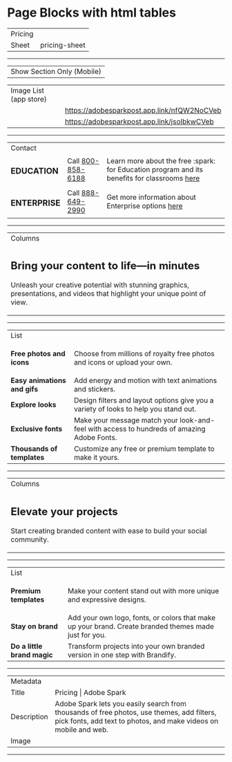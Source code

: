 # Page Blocks with html tables

<table>
  <tr>
    <td>Pricing</td>
  </tr>
  <tr>
    <td>Sheet</td>
    <td>pricing-sheet</td>
  </tr>
</table>

---

<table>
  <tr>
    <td>Show Section Only (Mobile)</td>
  </tr>
</table>

<table>
  <tr>
    <td>Image List (app store)</td>
  </tr>
  <tr>
    <td><img src="https://hlx.blob.core.windows.net/external/11a313e29672ed8642d1845ca79f7d37c9d9220a0#image.png" alt=""></td>
    <td><a href="https://adobesparkpost.app.link/nfQW2NoCVeb">https://adobesparkpost.app.link/nfQW2NoCVeb</a></td>
  </tr>
  <tr>
    <td><img src="https://hlx.blob.core.windows.net/external/171689dbd6186a48c8de4361b6ecbb80490b63ded#image.png" alt=""></td>
    <td><a href="https://adobesparkpost.app.link/jsoIbkwCVeb">https://adobesparkpost.app.link/jsoIbkwCVeb</a></td>
  </tr>
</table>

---

<table>
  <tr>
    <td>Contact</td>
  </tr>
  <tr>
    <td><h3>EDUCATION</h3></td>
    <td>Call <a href="https://tel/800-858-6188">800-858-6188</a></td>
    <td>Learn more about the free :spark: for Education program and its benefits for classrooms <a href="https://www.adobe.com/education/express/">here</a></td>
  </tr>
  <tr>
    <td><h3>ENTERPRISE</h3></td>
    <td>Call <a href="https://tel/888-649-2990">888-649-2990</a></td>
    <td>Get more information about Enterprise options <a href="https://www.adobe.com/creativecloud/business/enterprise">here</a></td>
  </tr>
</table>

---

<table>
  <tr>
    <td>Columns</td>
  </tr>
  <tr>
    <td><h2>Bring your content to life—in minutes</h2><p>Unleash your creative potential with stunning graphics, presentations, and videos that highlight your unique point of view.</p></td>
    <td><img src="https://hlx.blob.core.windows.net/external/11cf234b48168e63ef634be69821c130bb86b147e#image.png" alt=""></td>
  </tr>
</table>

---

<table>
  <tr>
    <td>List</td>
  </tr>
  <tr>
    <td><strong>Free photos and icons</strong></td>
    <td><p>Choose from millions of royalty free photos and icons or upload your own.</p><p></p></td>
  </tr>
  <tr>
    <td><strong>Easy animations and gifs</strong></td>
    <td>Add energy and motion with text animations and stickers.</td>
  </tr>
  <tr>
    <td><strong>Explore looks</strong></td>
    <td>Design filters and layout options give you a variety of looks to help you stand out.</td>
  </tr>
  <tr>
    <td><strong>Exclusive fonts</strong></td>
    <td>Make your message match your look-and-feel with access to hundreds of amazing Adobe Fonts.</td>
  </tr>
  <tr>
    <td><strong>Thousands of templates</strong></td>
    <td>Customize any free or premium template to make it yours.</td>
  </tr>
</table>

---

<table>
  <tr>
    <td>Columns</td>
  </tr>
  <tr>
    <td><h2>Elevate your projects</h2><p>Start creating branded content with ease to build your social community.</p></td>
    <td><img src="https://hlx.blob.core.windows.net/external/1f79075955e5fd1e05325eb9edb929db1a1c45b7e#image.png" alt=""></td>
  </tr>
</table>

---

<table>
  <tr>
    <td>List</td>
  </tr>
  <tr>
    <td><strong>Premium templates</strong></td>
    <td><p>Make your content stand out with more unique and expressive designs.</p><p></p></td>
  </tr>
  <tr>
    <td><strong>Stay on brand</strong></td>
    <td>Add your own logo, fonts, or colors that make up your brand. Create branded themes made just for you.</td>
  </tr>
  <tr>
    <td><strong>Do a little brand magic</strong></td>
    <td>Transform projects into your own branded version in one step with Brandify.</td>
  </tr>
</table>

---

<table>
  <tr>
    <td>Metadata</td>
  </tr>
  <tr>
    <td>Title</td>
    <td>Pricing | Adobe Spark</td>
  </tr>
  <tr>
    <td>Description</td>
    <td>Adobe Spark lets you easily search from thousands of free photos, use themes, add filters, pick fonts, add text to photos, and make videos on mobile and web.</td>
  </tr>
  <tr>
    <td>Image</td>
    <td><img src="https://hlx.blob.core.windows.net/external/1d9b5338b3228f77275f5e878c29e1c21822ef706#image.png" alt=""></td>
  </tr>
</table>

---

<table>
</table>
